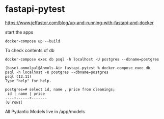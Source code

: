 # fastapi-pytest

https://www.jeffastor.com/blog/up-and-running-with-fastapi-and-docker


start the apps 

```
docker-compose up --build
```


To check contents of db 

```
docker-compose exec db psql -h localhost -U postgres --dbname=postgres

(base) anmolpal@Anmols-Air fastapi-pytest % docker-compose exec db psql -h localhost -U postgres --dbname=postgres
psql (13.11)
Type "help" for help.

postgres=# select id, name , price from cleanings;
 id | name | price
----+------+-------
(0 rows)
```


All Pydantic Models live in /app/models